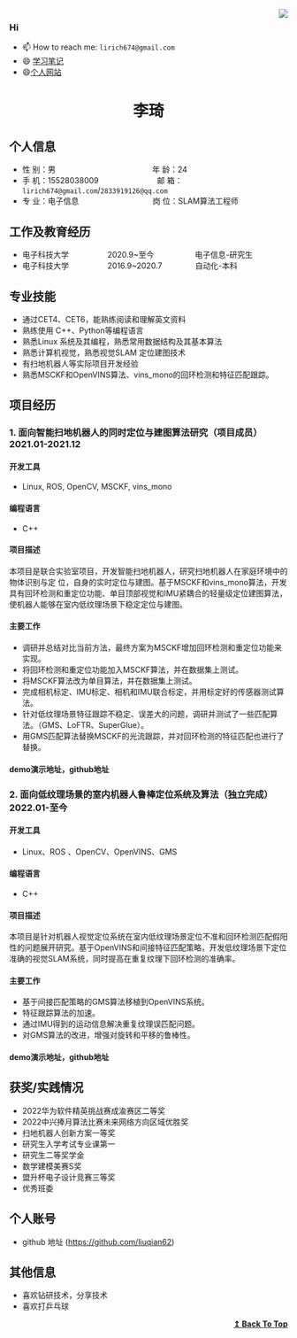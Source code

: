 <div >
<img align="right" src="https://github-readme-stats.vercel.app/api?username=liuqian62&show_icons=true&icon_color=CE1D2D&text_color=718096&bg_color=ffffff&hide_title=true" />
</div>

### Hi

- 📫 How to reach me: `lirich674@gmail.com`
- 😄 [学习笔记](https://github.com/liuqian62/notebook)
- 😄[个人网站](https://liuqian62.github.io/)


 <center>
     <h1>李琦</h1>
 </center>

## 个人信息 

* 性 别：男&emsp;&emsp;&emsp;&emsp;&emsp;&emsp;&emsp;&emsp;&emsp;&emsp;&emsp;&emsp;&ensp;年 龄：24  
* 手 机：15528038009 &emsp;&emsp;&emsp;&emsp;&emsp;&emsp;&emsp; 邮 箱：`lirich674@gmail.com`/`2833919126@qq.com  `
* 专 业：电子信息 &emsp;&emsp;&emsp;&emsp;&emsp;&emsp;&emsp;&emsp;&emsp; 岗 位：SLAM算法工程师

## 工作及教育经历

<!-- * 前公司&emsp;&emsp;&emsp;&emsp;&emsp;&emsp;&ensp;2019.8~至今&emsp;&emsp;&emsp;&emsp;&emsp; 事业群名字-部门名字        -->
* 电子科技大学&emsp;&emsp;&emsp;&emsp;&emsp;2020.9~至今&emsp;&emsp;&emsp;&emsp;&emsp; 电子信息-研究生         
* 电子科技大学&emsp;&emsp;&emsp;&emsp;&emsp;2016.9~2020.7&emsp;&emsp;&emsp;&emsp; 自动化-本科  

## 专业技能

* 通过CET4、CET6，能熟练阅读和理解英文资料 
* 熟练使用 C++、Python等编程语言
* 熟悉Linux 系统及其编程，熟悉常用数据结构及其基本算法
* 熟悉计算机视觉，熟悉视觉SLAM 定位建图技术
* 有扫地机器人等实际项目开发经验
* 熟悉MSCKF和OpenVINS算法、vins_mono的回环检测和特征匹配跟踪。

## 项目经历

### 1. 面向智能扫地机器人的同时定位与建图算法研究（项目成员） 2021.01-2021.12
#### 开发工具
 * Linux, ROS, OpenCV, MSCKF, vins_mono
#### 编程语言
 * C++  
#### 项目描述

本项目是联合实验室项目，开发智能扫地机器人，研究扫地机器人在家庭环境中的物体识别与定
位，自身的实时定位与建图。基于MSCKF和vins_mono算法，开发具有回环检测和重定位功能、单目顶部视觉和IMU紧耦合的轻量级定位建图算法，使机器人能够在室内低纹理场景下稳定定位与建图。

#### 主要工作 
   * 调研并总结对比当前方法，最终方案为MSCKF增加回环检测和重定位功能来实现。
   * 将回环检测和重定位功能加入MSCKF算法，并在数据集上测试。
   * 将MSCKF算法改为单目算法，并在数据集上测试。
   * 完成相机标定、IMU标定、相机和IMU联合标定，并用标定好的传感器测试算法。
   * 针对低纹理场景特征跟踪不稳定、误差大的问题，调研并测试了一些匹配算法。（GMS、LoFTR、SuperGlue）。
   * 用GMS匹配算法替换MSCKF的光流跟踪，并对回环检测的特征匹配也进行了替换。
####  demo演示地址，github地址 

### 2. 面向低纹理场景的室内机器人鲁棒定位系统及算法（独立完成） 2022.01-至今
#### 开发工具
 * Linux、ROS 、OpenCV、OpenVINS、GMS
#### 编程语言
 * C++  
#### 项目描述

本项目是针对机器人视觉定位系统在室内低纹理场景定位不准和回环检测匹配假阳性的问题展开研究。基于OpenVINS和间接特征匹配策略，开发低纹理场景下定位准确的视觉SLAM系统，同时提高在重复纹理下回环检测的准确率。

#### 主要工作 
   * 基于间接匹配策略的GMS算法移植到OpenVINS系统。
   * 特征跟踪算法的加速。
   * 通过IMU得到的运动信息解决重复纹理误匹配问题。
   * 对GMS算法的改进，增强对旋转和平移的鲁棒性。

####  demo演示地址，github地址 

## 获奖/实践情况
* 2022华为软件精英挑战赛成渝赛区二等奖
* 2022中兴捧月算法比赛未来网络方向区域优胜奖
* 扫地机器人创新方案一等奖
* 研究生入学考试专业课第一
* 研究生二等奖学金
* 数学建模美赛S奖
* 盟升杯电子设计竞赛三等奖
* 优秀班委


## 个人账号 
* github 地址 (https://github.com/liuqian62)

## 其他信息 
* 喜欢钻研技术，分享技术
* 喜欢打乒乓球
<div align="right">
    <b><a href="#Hi">↥ Back To Top</a></b>
</div>





